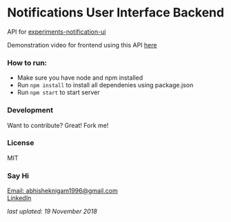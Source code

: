 # Notifications User Interface Backend

API for [experiments-notification-ui](https://github.com/abhishek-nigam/experiments-notification-ui)

Demonstration video for frontend using this API [here](https://youtu.be/9N6GsXwXWho)

### How to run:
  - Make sure you have node and npm installed <br>
  - Run `npm install` to install all dependenies using package.json <br>
  - Run `npm start` to start server

### Development
Want to contribute? Great! Fork me!

### License
MIT

### Say Hi
[Email: abhisheknigam1996@gmail.com](mailto://abhisheknigam1996@gmail.com)<br>
[LinkedIn](https://www.linkedin.com/in/abhishek-nigam25)

*last uplated: 19 November 2018*
